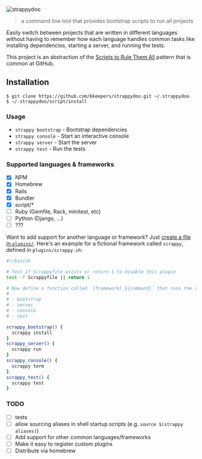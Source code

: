 ![strappydoo](https://user-images.githubusercontent.com/10660468/37246132-814011d0-2471-11e8-9d02-81d7085565af.png)

> a command line tool that provides bootstrap scripts to run all projects

Easily switch between projects that are written in different languages without having to remember how each language handles common tasks like installing dependencies, starting a server, and running the tests.

This project is an abstraction of the [Scripts to Rule Them All](https://githubengineering.com/scripts-to-rule-them-all/) pattern that is common at GitHub.

## Installation

```
$ git clone https://github.com/bkeepers/strappydoo.git ~/.strappydoo
$ ~/.strappydoo/script/install
```

### Usage

- `strappy bootstrap` - Bootstrap dependencies
- `strappy console` - Start an interactive console
- `strappy server` - Start the server
- `strappy test` - Run the tests

### Supported languages & frameworks

- [x] NPM
- [x] Homebrew
- [x] Rails
- [x] Bundler
- [x] script/*
- [ ] Ruby (Gemfile, Rack, minitest, etc)
- [ ] Python (Django, …)
- [ ] ???

Want to add support for another language or framework? Just [create a file in `plugins/`](https://github.com/bkeepers/strappydoo/new/master/plugins). Here's an example for a fictional framework called `scrappy`, defined in `plugins/scrappy.sh`:

```sh
#!/bin/sh

# Test if Scrappyfile exists or return 1 to disable this plugin
test -f Scrappyfile || return 1

# Now define a function called `{framework}_${command}` that runs the relevant command for each of:
#
# - bootstrap
# - server
# - console
# - test

scrappy_bootstrap() {
  scrappy install
}
scrappy_server() {
  scrappy run
}
scrappy_console() {
  scrappy term
}
scrappy_test() {
  scrappy test
}
```

### TODO

- [ ] tests
- [ ] allow sourcing aliases in shell startup scripts (e.g. `source $(strappy aliases)`)
- [ ] Add support for other common languages/frameworks
- [ ] Make it easy to register custom plugins
- [ ] Distribute via homebrew
